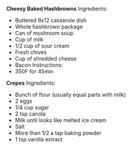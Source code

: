 **Cheesy Baked Hashbrowns**
Ingredients:
- Buttered 9x12 casserole dish
- Whole hashbrown package
- Can of mushroom soup
- Cup of milk
- 1/2 cup of sour cream
- Fresh chives
- Cup of shredded cheese
- Bacon
Instructions:
- 350F for 45min

**Crepes**
Ingredients:
- Bunch of flour (usually equal parts with milk)
- 2 eggs
- 1/4 cup sugar
- 2 tsp canola
 - Milk until looks like melted ice cream
 - Salt
- More than 1/2 a tap baking powder
- 1 tsp vanilla extract